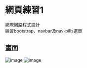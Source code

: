 # 網頁練習1
網際網路程式設計<br>
練習bootstrap、navbar及nav-pills選單

## 畫面

![image](https://user-images.githubusercontent.com/66195059/205956472-824df36c-5f74-414b-921d-fb62d0f42d21.png)
![image](https://user-images.githubusercontent.com/66195059/205957097-dd1018c4-f72c-4fb0-9421-7feccbfc3829.png)
